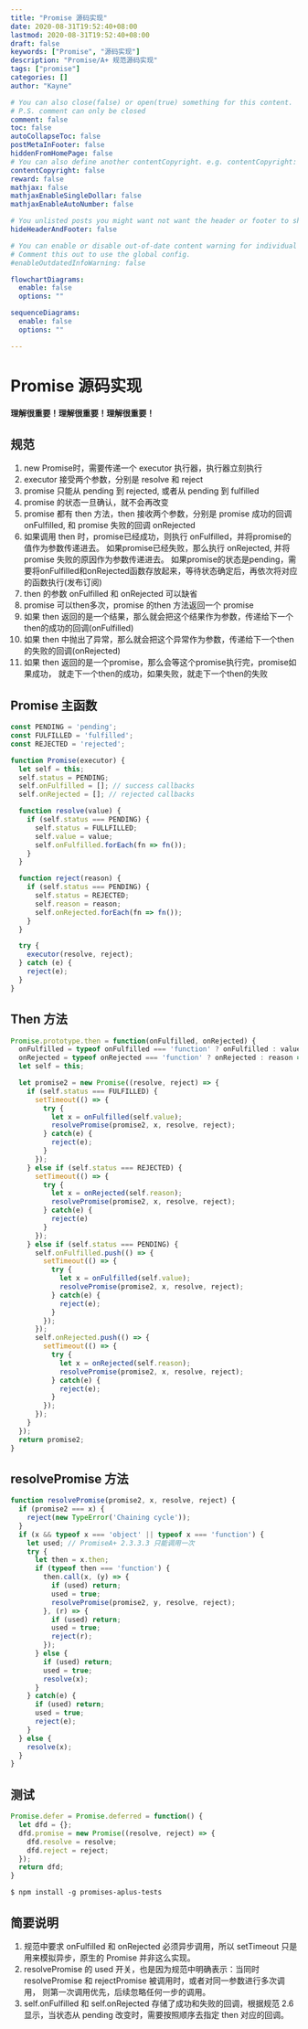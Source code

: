 ```yaml
---
title: "Promise 源码实现"
date: 2020-08-31T19:52:40+08:00
lastmod: 2020-08-31T19:52:40+08:00
draft: false
keywords: ["Promise", "源码实现"]
description: "Promise/A+ 规范源码实现"
tags: ["promise"]
categories: []
author: "Kayne"

# You can also close(false) or open(true) something for this content.
# P.S. comment can only be closed
comment: false
toc: false
autoCollapseToc: false
postMetaInFooter: false
hiddenFromHomePage: false
# You can also define another contentCopyright. e.g. contentCopyright: "This is another copyright."
contentCopyright: false
reward: false
mathjax: false
mathjaxEnableSingleDollar: false
mathjaxEnableAutoNumber: false

# You unlisted posts you might want not want the header or footer to show
hideHeaderAndFooter: false

# You can enable or disable out-of-date content warning for individual post.
# Comment this out to use the global config.
#enableOutdatedInfoWarning: false

flowchartDiagrams:
  enable: false
  options: ""

sequenceDiagrams: 
  enable: false
  options: ""

---
```


<!--more-->

# Promise 源码实现

<b>理解很重要！理解很重要！理解很重要！</b>

## 规范

1. new Promise时，需要传递一个 executor 执行器，执行器立刻执行
2. executor 接受两个参数，分别是 resolve 和 reject
3. promise 只能从 pending 到 rejected, 或者从 pending 到 fulfilled
4. promise 的状态一旦确认，就不会再改变
5. promise 都有 then 方法，then 接收两个参数，分别是 promise 成功的回调 onFulfilled, 
    和 promise 失败的回调 onRejected
6. 如果调用 then 时，promise已经成功，则执行 onFulfilled，并将promise的值作为参数传递进去。
    如果promise已经失败，那么执行 onRejected, 并将 promise 失败的原因作为参数传递进去。
    如果promise的状态是pending，需要将onFulfilled和onRejected函数存放起来，等待状态确定后，再依次将对应的函数执行(发布订阅)
7. then 的参数 onFulfilled 和 onRejected 可以缺省
8. promise 可以then多次，promise 的then 方法返回一个 promise
9. 如果 then 返回的是一个结果，那么就会把这个结果作为参数，传递给下一个then的成功的回调(onFulfilled)
10. 如果 then 中抛出了异常，那么就会把这个异常作为参数，传递给下一个then的失败的回调(onRejected)
11. 如果 then 返回的是一个promise，那么会等这个promise执行完，promise如果成功，
    就走下一个then的成功，如果失败，就走下一个then的失败

## Promise 主函数

```js
const PENDING = 'pending';
const FULFILLED = 'fulfilled';
const REJECTED = 'rejected';

function Promise(executor) {
  let self = this;
  self.status = PENDING;
  self.onFulfilled = []; // success callbacks
  self.onRejected = []; // rejected callbacks

  function resolve(value) {
    if (self.status === PENDING) {
      self.status = FULLFILLED;
      self.value = value;
      self.onFulfilled.forEach(fn => fn());
    }
  }

  function reject(reason) {
    if (self.status === PENDING) {
      self.status = REJECTED;
      self.reason = reason;
      self.onRejected.forEach(fn => fn());
    }
  }

  try {
    executor(resolve, reject);
  } catch (e) {
    reject(e);
  }
}
```

## Then 方法

```js
Promise.prototype.then = function(onFulfilled, onRejected) {
  onFulfilled = typeof onFulfilled === 'function' ? onFulfilled : value => value;
  onRejected = typeof onRejected === 'function' ? onRejected : reason => { throw reason };
  let self = this;

  let promise2 = new Promise((resolve, reject) => {
    if (self.status === FULFILLED) {
      setTimeout(() => {
        try {
          let x = onFulfilled(self.value);
          resolvePromise(promise2, x, resolve, reject);
        } catch(e) {
          reject(e);
        }
      });
    } else if (self.status === REJECTED) {
      setTimeout(() => {
        try {
          let x = onRejected(self.reason);
          resolvePromise(promise2, x, resolve, reject);
        } catch(e) {
          reject(e)
        }
      });
    } else if (self.status === PENDING) {
      self.onFulfilled.push(() => {
        setTimeout(() => {
          try {
            let x = onFulfilled(self.value);
            resolvePromise(promise2, x, resolve, reject);
          } catch(e) {
            reject(e);
          }
        });
      });
      self.onRejected.push(() => {
        setTimeout(() => {
          try {
            let x = onRejected(self.reason);
            resolvePromise(promise2, x, resolve, reject);
          } catch(e) {
            reject(e);
          }
        });
      });
    }
  });
  return promise2;
}
```

## resolvePromise 方法

```js
function resolvePromise(promise2, x, resolve, reject) {
  if (promise2 === x) {
    reject(new TypeError('Chaining cycle'));
  }
  if (x && typeof x === 'object' || typeof x === 'function') {
    let used; // PromiseA+ 2.3.3.3 只能调用一次
    try {
      let then = x.then;
      if (typeof then === 'function') {
        then.call(x, (y) => {
          if (used) return;
          used = true;
          resolvePromise(promise2, y, resolve, reject);
        }, (r) => {
          if (used) return;
          used = true;
          reject(r);
        });
      } else {
        if (used) return;
        used = true;
        resolve(x);
      }
    } catch(e) {
      if (used) return;
      used = true;
      reject(e);
    }
  } else {
    resolve(x);
  }
}
```

## 测试

```js
Promise.defer = Promise.deferred = function() {
  let dfd = {};
  dfd.promise = new Promise((resolve, reject) => {
    dfd.resolve = resolve;
    dfd.reject = reject;
  });
  return dfd;
}
```

```shell
$ npm install -g promises-aplus-tests
```

## 简要说明

1. 规范中要求 onFulfilled 和 onRejected 必须异步调用，所以 setTimeout 只是用来模拟异步，原生的 Promise 并非这么实现。
2. resolvePromise 的 used 开关，也是因为规范中明确表示：当同时 resolvePromise 和 rejectPromise 被调用时，或者对同一参数进行多次调用，
则第一次调用优先，后续忽略任何一步的调用。
3. self.onFulfilled 和 self.onRejected 存储了成功和失败的回调，根据规范 2.6 显示，当状态从 pending 改变时，需要按照顺序去指定 then 对应的回调。
